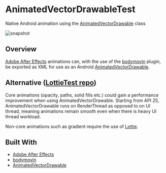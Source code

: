 # AnimatedVectorDrawableTest
Native Android animation using the [AnimatedVectorDrawable](https://developer.android.com/reference/android/graphics/drawable/AnimatedVectorDrawable.html) class

![snapshot](https://user-images.githubusercontent.com/2035397/30182851-2196547c-93cd-11e7-8edc-10bb223c5bc8.gif)

## Overview

[Adobe After Effects](http://www.adobe.com/products/aftereffects.html) animations can, with the use of the [bodymovin](https://github.com/bodymovin/bodymovin) plugin, be exported as XML for use as an Android [AnimatedVectorDrawable](https://developer.android.com/reference/android/graphics/drawable/AnimatedVectorDrawable.html).

## Alternative ([LottieTest repo](https://github.com/domingl/LottieTest))

Core animations (opacity, paths, solid fills etc.) could gain a performance improvement when using AnimatedVectorDrawable. Starting from API 25, AnimatedVectorDrawable runs on RenderThread as opposed to on UI thread, meaning animations remain smooth even when there is heavy UI thread workload.

Non-core animations such as gradient require the use of [Lottie](https://github.com/airbnb/lottie-android).

## Built With

* [Adobe After Effects](http://www.adobe.com/products/aftereffects.html)
* [bodymovin](https://github.com/bodymovin/bodymovin)
* [AnimatedVectorDrawable](https://developer.android.com/reference/android/graphics/drawable/AnimatedVectorDrawable.html)
